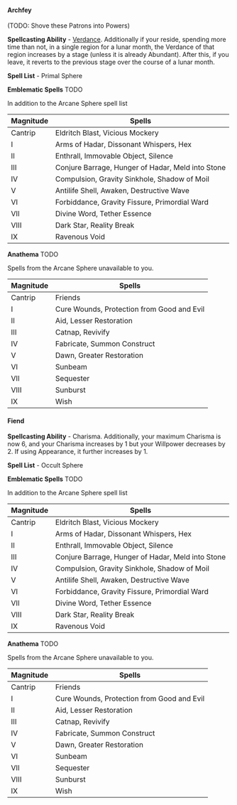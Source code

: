 #### Archfey

(TODO: Shove these Patrons into Powers)

**Spellcasting Ability** - [Verdance](#-verdance-table). Additionally if your reside, spending more time than not, in a single region for a lunar month, the Verdance of that region increases by a stage (unless it is already Abundant). After this, if you leave, it reverts to the previous stage over the course of a lunar month.

**Spell List** - Primal Sphere

**Emblematic Spells** TODO

In addition to the Arcane Sphere spell list

| Magnitude | Spells |
| --- | --- | 
| Cantrip | Eldritch Blast, Vicious Mockery |
| I | Arms of Hadar, Dissonant Whispers, Hex | 
| II | Enthrall, Immovable Object, Silence | 
| III | Conjure Barrage, Hunger of Hadar, Meld into Stone | 
| IV | Compulsion, Gravity Sinkhole, Shadow of Moil | 
| V | Antilife Shell, Awaken, Destructive Wave | 
| VI | Forbiddance, Gravity Fissure, Primordial Ward | 
| VII | Divine Word, Tether Essence | 
| VIII | Dark Star, Reality Break | 
| IX | Ravenous Void | 

**Anathema** TODO

Spells from the Arcane Sphere unavailable to you.

| Magnitude | Spells |
| --- | --- | 
| Cantrip | Friends |
| I | Cure Wounds, Protection from Good and Evil | 
| II | Aid, Lesser Restoration | 
| III | Catnap, Revivify | 
| IV | Fabricate, Summon Construct | 
| V | Dawn, Greater Restoration | 
| VI | Sunbeam | 
| VII | Sequester | 
| VIII | Sunburst | 
| IX | Wish | 

#### Fiend

**Spellcasting Ability** - Charisma. Additionally, your maximum Charisma is now 6, and your Charisma increases by 1 but your Willpower decreases by 2. If using Appearance, it further increases by 1.

**Spell List** - Occult Sphere

**Emblematic Spells** TODO

In addition to the Arcane Sphere spell list

| Magnitude | Spells |
| --- | --- | 
| Cantrip | Eldritch Blast, Vicious Mockery |
| I | Arms of Hadar, Dissonant Whispers, Hex | 
| II | Enthrall, Immovable Object, Silence | 
| III | Conjure Barrage, Hunger of Hadar, Meld into Stone | 
| IV | Compulsion, Gravity Sinkhole, Shadow of Moil | 
| V | Antilife Shell, Awaken, Destructive Wave | 
| VI | Forbiddance, Gravity Fissure, Primordial Ward | 
| VII | Divine Word, Tether Essence | 
| VIII | Dark Star, Reality Break | 
| IX | Ravenous Void | 

**Anathema** TODO

Spells from the Arcane Sphere unavailable to you.

| Magnitude | Spells |
| --- | --- | 
| Cantrip | Friends |
| I | Cure Wounds, Protection from Good and Evil | 
| II | Aid, Lesser Restoration | 
| III | Catnap, Revivify | 
| IV | Fabricate, Summon Construct | 
| V | Dawn, Greater Restoration | 
| VI | Sunbeam | 
| VII | Sequester | 
| VIII | Sunburst | 
| IX | Wish | 